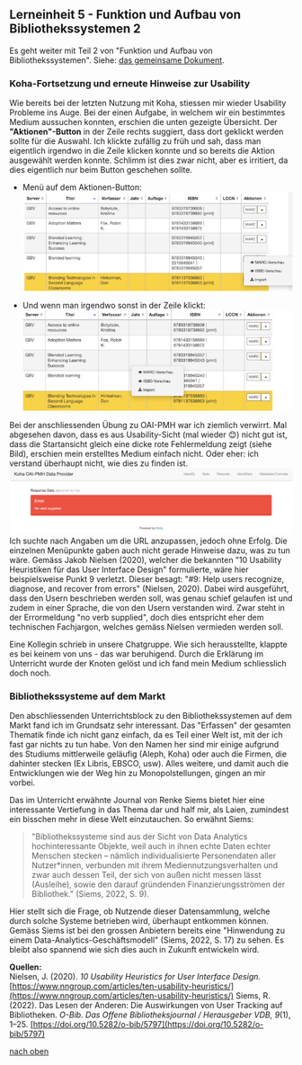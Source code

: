 ## Lerneinheit 5 - Funktion und Aufbau von Bibliothekssystemen 2

Es geht weiter mit Teil 2 von "Funktion und Aufbau von Bibliothekssystemen". Siehe: [das gemeinsame Dokument](https://pad.gwdg.de/NT85lsv_QIWjmPs18rQM_g). 

### Koha-Fortsetzung und erneute Hinweise zur Usability
Wie bereits bei der letzten Nutzung mit Koha, stiessen mir wieder Usability Probleme ins Auge. Bei der einen Aufgabe, in welchem wir ein bestimmtes Medium aussuchen konnten, erschien die unten gezeigte Übersicht. Der **"Aktionen"-Button** in der Zeile rechts suggiert, dass dort geklickt werden sollte für die Auswahl. Ich klickte zufällig zu früh und sah, dass man eigentlich irgendwo in die Zeile klicken konnte und so bereits die Aktion ausgewählt werden konnte. Schlimm ist dies zwar nicht, aber es irritiert, da dies eigentlich nur beim Button geschehen sollte. 

* Menü auf dem Aktionen-Button:  
![Auswahl Aktion Nr 1](https://github.com/Sabs135/Lerntagebuch-BAIN/blob/main/img/Auswahl_Aktion_1.jpg?raw=true)  

* Und wenn man irgendwo sonst in der Zeile klickt:  
![Auswahl Aktion Nr 2](https://github.com/Sabs135/Lerntagebuch-BAIN/blob/main/img/Auswahl_Aktion_2.jpg?raw=true)

Bei der anschliessenden Übung zu OAI-PMH war ich ziemlich verwirrt. Mal abgesehen davon, dass es aus Usability-Sicht (mal wieder 😊) nicht gut ist, dass die Startansicht gleich eine dicke rote Fehlermeldung zeigt (siehe Bild), erschien mein erstelltes Medium einfach nicht. Oder eher: ich verstand überhaupt nicht, wie dies zu finden ist. 
![Meldung in Koha](https://github.com/Sabs135/Lerntagebuch-BAIN/blob/main/img/Errormeldung_Koha.png?raw=true)
Ich suchte nach Angaben um die URL anzupassen, jedoch ohne Erfolg. Die einzelnen Menüpunkte gaben auch nicht gerade Hinweise dazu, was zu tun wäre. Gemäss Jakob Nielsen (2020), welcher die bekannten "10 Usability Heuristiken für das User Interface Design" formulierte, wäre hier beispielsweise Punkt 9 verletzt. Dieser besagt: "#9: Help users recognize, diagnose, and recover from errors" (Nielsen, 2020). Dabei wird ausgeführt, dass den Usern beschrieben werden soll, was genau schief gelaufen ist und zudem in einer Sprache, die von den Usern verstanden wird. Zwar steht in der Errormeldung "no verb supplied", doch dies entspricht eher dem technischen Fachjargon, welches gemäss Nielsen vermieden werden soll. 

Eine Kollegin schrieb in unsere Chatgruppe. Wie sich herausstellte, klappte es bei keinem von uns - das war beruhigend. Durch die Erklärung im Unterricht wurde der Knoten gelöst und ich fand mein Medium schliesslich doch noch. 

### Bibliothekssysteme auf dem Markt
Den abschliessenden Unterrichtsblock zu den Bibliothekssystemen auf dem Markt fand ich im Grundsatz sehr interessant. Das "Erfassen" der gesamten Thematik finde ich nicht ganz einfach, da es Teil einer Welt ist, mit der ich fast gar nichts zu tun habe. Von den Namen her sind mir einige aufgrund des Studiums mittlerweile geläufig (Aleph, Koha) oder auch die Firmen, die dahinter stecken (Ex Libris, EBSCO, usw). Alles weitere, und damit auch die Entwicklungen wie der Weg hin zu Monopolstellungen, gingen an mir vorbei. 

Das im Unterricht erwähnte Journal von Renke Siems bietet hier eine interessante Vertiefung in das Thema dar und half mir, als Laien, zumindest ein bisschen mehr in diese Welt einzutauchen. So erwähnt Siems:  
>"Bibliothekssysteme sind aus der Sicht von Data Analytics hochinteressante Objekte, weil auch in ihnen echte Daten echter Menschen stecken – nämlich individualisierte Personendaten aller Nutzer*innen, verbunden mit ihrem Mediennutzungsverhalten und zwar auch dessen Teil, der sich von außen nicht messen lässt (Ausleihe), sowie den darauf gründenden Finanzierungsströmen der Bibliothek." (Siems, 2022, S. 9).

Hier stellt sich die Frage, ob Nutzende dieser Datensammlung, welche durch solche Systeme betrieben wird, überhaupt entkommen können. Gemäss Siems ist bei den grossen Anbietern bereits eine "Hinwendung zu einem Data-Analytics-Geschäftsmodell" (Siems, 2022, S. 17) zu sehen. Es bleibt also spannend wie sich dies auch in Zukunft entwickeln wird. 


**Quellen:**  
Nielsen, J. (2020). _10 Usability Heuristics for User Interface Design._ [https://www.nngroup.com/articles/ten-usability-heuristics/](https://www.nngroup.com/articles/ten-usability-heuristics/)
Siems, R. (2022). Das Lesen der Anderen: Die Auswirkungen von User Tracking auf Bibliotheken. _O-Bib. Das Offene Bibliotheksjournal / Herausgeber VDB, 9_(1), 1–25. [https://doi.org/10.5282/o-bib/5797](https://doi.org/10.5282/o-bib/5797)

[nach oben](#lerneinheit-5---funktion-und-aufbau-von-bibliothekssystemen-2)
